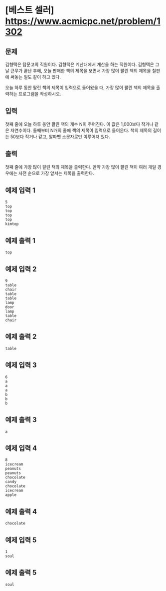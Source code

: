 # [베스트 셀러] <https://www.acmicpc.net/problem/1302>

## 문제
김형택은 탑문고의 직원이다. 김형택은 계산대에서 계산을 하는 직원이다. 김형택은 그날 근무가 끝난 후에, 오늘 판매한 책의 제목을 보면서 가장 많이 팔린 책의 제목을 칠판에 써놓는 일도 같이 하고 있다.

오늘 하루 동안 팔린 책의 제목이 입력으로 들어왔을 때, 가장 많이 팔린 책의 제목을 출력하는 프로그램을 작성하시오.

## 입력
첫째 줄에 오늘 하루 동안 팔린 책의 개수 N이 주어진다. 이 값은 1,000보다 작거나 같은 자연수이다. 둘째부터 N개의 줄에 책의 제목이 입력으로 들어온다. 책의 제목의 길이는 50보다 작거나 같고, 알파벳 소문자로만 이루어져 있다.

## 출력
첫째 줄에 가장 많이 팔린 책의 제목을 출력한다. 만약 가장 많이 팔린 책이 여러 개일 경우에는 사전 순으로 가장 앞서는 제목을 출력한다.


## 예제 입력 1
```
5
top
top
top
top
kimtop
```
## 예제 출력 1
```
top
```
## 예제 입력 2
```
9
table
chair
table
table
lamp
door
lamp
table
chair
```
## 예제 출력 2
```
table
```
## 예제 입력 3
```
6
a
a
a
b
b
b
```
## 예제 출력 3
```
a
```
## 예제 입력 4
```
8
icecream
peanuts
peanuts
chocolate
candy
chocolate
icecream
apple
```
## 예제 출력 4
```
chocolate
```
## 예제 입력 5
```
1
soul
```
## 예제 출력 5
```
soul
```

